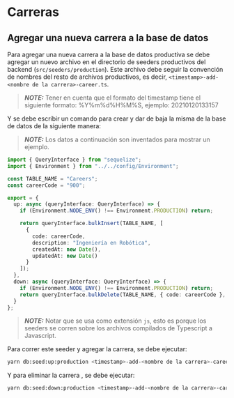 # Carreras

## Agregar una nueva carrera a la base de datos

Para agregar una nueva carrera a la base de datos productiva se debe agregar 
un nuevo archivo en el directorio de seeders productivos del backend (`src/seeders/production`).
Este archivo debe seguir la convención de nombres del resto de archivos productivos,
es decir, `<timestamp>-add-<nombre de la carrera>-career.ts`.

> **_NOTE:_**  Tener en cuenta que el formato del timestamp tiene el 
> siguiente formato: %Y%m%d%H%M%S, ejemplo: 20210120133157

Y se debe escribir un comando para crear y dar de baja la misma de la base de datos
de la siguiente manera:

> **_NOTE:_**  Los datos a continuación son inventados para mostrar un ejemplo.

```Typescript
import { QueryInterface } from "sequelize";
import { Environment } from "../../config/Environment";

const TABLE_NAME = "Careers";
const careerCode = "900";

export = {
  up: async (queryInterface: QueryInterface) => {
    if (Environment.NODE_ENV() !== Environment.PRODUCTION) return;

    return queryInterface.bulkInsert(TABLE_NAME, [
      {
        code: careerCode,
        description: "Ingeniería en Robótica",
        createdAt: new Date(),
        updatedAt: new Date()
      }
    ]);
  },
  down: async (queryInterface: QueryInterface) => {
    if (Environment.NODE_ENV() !== Environment.PRODUCTION) return;
    return queryInterface.bulkDelete(TABLE_NAME, { code: careerCode }, {});
  }
};

```

> **_NOTE:_**  Notar que se usa como extensión `js`, esto es porque los seeders 
> se corren sobre los archivos compilados de Typescript a Javascript.

Para correr este seeder y agregar la carrera, se debe ejecutar:
```bash
yarn db:seed:up:production <timestamp>-add-<nombre de la carrera>-career.js
```
Y para eliminar la carrera , se debe ejecutar:
```bash
yarn db:seed:down:production <timestamp>-add-<nombre de la carrera>-career.js
```
